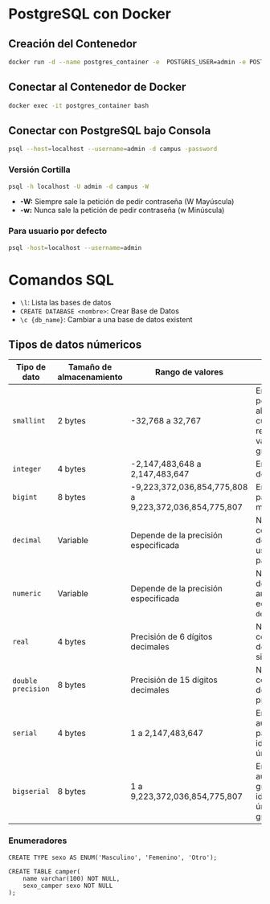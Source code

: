 # PostgreSQL con Docker

## Creación del Contenedor
```bash
docker run -d --name postgres_container -e  POSTGRES_USER=admin -e POSTGRES_PASSWORD=admin -e POSTGRES_DB=campus -p 5433:5432 -v pgdata:/var/lib/postgresql/data --restart=unless-stopped postgres:15
```

## Conectar al Contenedor de Docker
```bash
docker exec -it postgres_container bash
```

## Conectar con PostgreSQL bajo Consola
```bash
psql --host=localhost --username=admin -d campus -password
```

### Versión Cortilla
```bash
psql -h localhost -U admin -d campus -W
```
- **-W:** Siempre sale la petición de pedir contraseña (W Mayúscula)
- **-w:** Nunca sale la petición de pedir contraseña (w Minúscula)


### Para usuario por defecto
```bash
psql -host=localhost --username=admin
```


# Comandos SQL

- `\l`: Lista las bases de datos
- `CREATE DATABASE <nombre>`: Crear Base de Datos
- `\c {db_name}`: Cambiar a una base de datos existent

## Tipos de datos númericos

| Tipo de dato        | Tamaño de almacenamiento | Rango de valores                                                      | Descripción                                                                 |
|---------------------|--------------------------|------------------------------------------------------------------------|----------------------------------------------------------------------------|
| `smallint`          | 2 bytes                  | -32,768 a 32,767                                                       | Entero pequeño, ahorra espacio cuando no se requieren valores grandes.     |
| `integer`           | 4 bytes                  | -2,147,483,648 a 2,147,483,647                                         | Entero estándar de uso general.                                            |
| `bigint`            | 8 bytes                  | -9,223,372,036,854,775,808 a 9,223,372,036,854,775,807                 | Entero grande para valores muy elevados.                                   |
| `decimal`           | Variable                 | Depende de la precisión especificada                                   | Número exacto con precisión definida por el usuario, ideal para finanzas.  |
| `numeric`           | Variable                 | Depende de la precisión especificada                                   | Número exacto de precisión arbitraria, equivalente a `decimal`.            |
| `real`              | 4 bytes                  | Precisión de 6 dígitos decimales                                       | Número en coma flotante de precisión simple.                               |
| `double precision`  | 8 bytes                  | Precisión de 15 dígitos decimales                                      | Número en coma flotante de alta precisión.                                 |
| `serial`            | 4 bytes                  | 1 a 2,147,483,647                                                      | Entero autoincremental para identificadores únicos.                        |
| `bigserial`         | 8 bytes                  | 1 a 9,223,372,036,854,775,807                                          | Entero autoincremental grande para identificadores únicos muy grandes.     |

### Enumeradores 

```pgsql
CREATE TYPE sexo AS ENUM('Masculino', 'Femenino', 'Otro');

CREATE TABLE camper(
    name varchar(100) NOT NULL,
    sexo_camper sexo NOT NULL
);
```